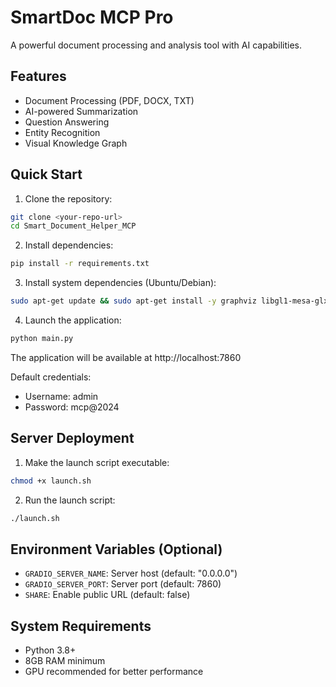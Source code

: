# SmartDoc MCP Pro

A powerful document processing and analysis tool with AI capabilities.

## Features
- Document Processing (PDF, DOCX, TXT)
- AI-powered Summarization
- Question Answering
- Entity Recognition
- Visual Knowledge Graph

## Quick Start

1. Clone the repository:
```bash
git clone <your-repo-url>
cd Smart_Document_Helper_MCP
```

2. Install dependencies:
```bash
pip install -r requirements.txt
```

3. Install system dependencies (Ubuntu/Debian):
```bash
sudo apt-get update && sudo apt-get install -y graphviz libgl1-mesa-glx libglib2.0-0
```

4. Launch the application:
```bash
python main.py
```

The application will be available at http://localhost:7860

Default credentials:
- Username: admin
- Password: mcp@2024

## Server Deployment

1. Make the launch script executable:
```bash
chmod +x launch.sh
```

2. Run the launch script:
```bash
./launch.sh
```

## Environment Variables (Optional)
- `GRADIO_SERVER_NAME`: Server host (default: "0.0.0.0")
- `GRADIO_SERVER_PORT`: Server port (default: 7860)
- `SHARE`: Enable public URL (default: false)

## System Requirements
- Python 3.8+
- 8GB RAM minimum
- GPU recommended for better performance